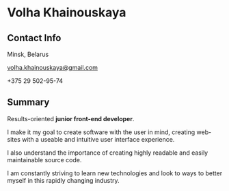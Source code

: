 # Volha Khainouskaya

## Contact Info

Minsk, Belarus

volha.khainouskaya@gmail.com

+375 29 502-95-74

## Summary

Results-oriented **junior front-end developer**.

I make it my goal to create software with the user in mind, creating web-sites with a useable and intuitive user interface experience.

I also understand the importance of creating highly readable and easily maintainable source code.

I am constantly striving to learn new technologies and look to ways to better myself in this rapidly changing industry.
